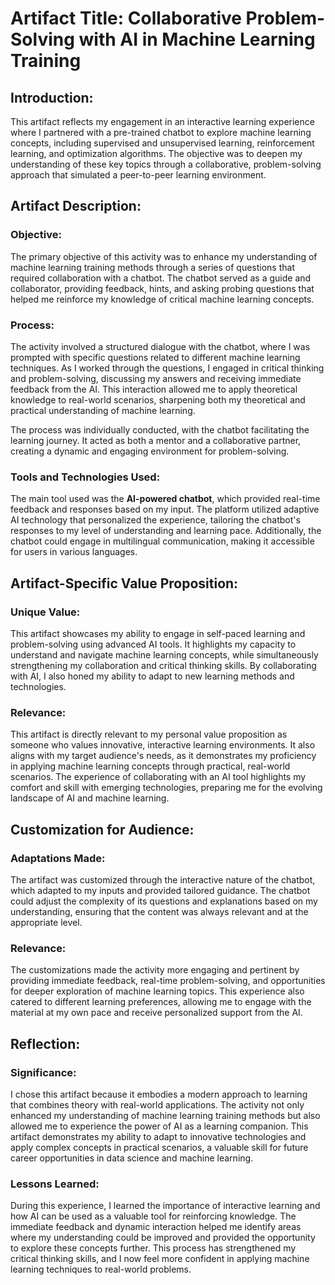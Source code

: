 # **Artifact Title: Collaborative Problem-Solving with AI in Machine Learning Training**

## **Introduction:**
This artifact reflects my engagement in an interactive learning experience where I partnered with a pre-trained chatbot to explore machine learning concepts, including supervised and unsupervised learning, reinforcement learning, and optimization algorithms. The objective was to deepen my understanding of these key topics through a collaborative, problem-solving approach that simulated a peer-to-peer learning environment.

## **Artifact Description:**

### **Objective:**
The primary objective of this activity was to enhance my understanding of machine learning training methods through a series of questions that required collaboration with a chatbot. The chatbot served as a guide and collaborator, providing feedback, hints, and asking probing questions that helped me reinforce my knowledge of critical machine learning concepts.

### **Process:**
The activity involved a structured dialogue with the chatbot, where I was prompted with specific questions related to different machine learning techniques. As I worked through the questions, I engaged in critical thinking and problem-solving, discussing my answers and receiving immediate feedback from the AI. This interaction allowed me to apply theoretical knowledge to real-world scenarios, sharpening both my theoretical and practical understanding of machine learning.

The process was individually conducted, with the chatbot facilitating the learning journey. It acted as both a mentor and a collaborative partner, creating a dynamic and engaging environment for problem-solving.

### **Tools and Technologies Used:**
The main tool used was the **AI-powered chatbot**, which provided real-time feedback and responses based on my input. The platform utilized adaptive AI technology that personalized the experience, tailoring the chatbot's responses to my level of understanding and learning pace. Additionally, the chatbot could engage in multilingual communication, making it accessible for users in various languages.

## **Artifact-Specific Value Proposition:**

### **Unique Value:**
This artifact showcases my ability to engage in self-paced learning and problem-solving using advanced AI tools. It highlights my capacity to understand and navigate machine learning concepts, while simultaneously strengthening my collaboration and critical thinking skills. By collaborating with AI, I also honed my ability to adapt to new learning methods and technologies.

### **Relevance:**
This artifact is directly relevant to my personal value proposition as someone who values innovative, interactive learning environments. It also aligns with my target audience's needs, as it demonstrates my proficiency in applying machine learning concepts through practical, real-world scenarios. The experience of collaborating with an AI tool highlights my comfort and skill with emerging technologies, preparing me for the evolving landscape of AI and machine learning.

## **Customization for Audience:**

### **Adaptations Made:**
The artifact was customized through the interactive nature of the chatbot, which adapted to my inputs and provided tailored guidance. The chatbot could adjust the complexity of its questions and explanations based on my understanding, ensuring that the content was always relevant and at the appropriate level.

### **Relevance:**
The customizations made the activity more engaging and pertinent by providing immediate feedback, real-time problem-solving, and opportunities for deeper exploration of machine learning topics. This experience also catered to different learning preferences, allowing me to engage with the material at my own pace and receive personalized support from the AI.

## **Reflection:**

### **Significance:**
I chose this artifact because it embodies a modern approach to learning that combines theory with real-world applications. The activity not only enhanced my understanding of machine learning training methods but also allowed me to experience the power of AI as a learning companion. This artifact demonstrates my ability to adapt to innovative technologies and apply complex concepts in practical scenarios, a valuable skill for future career opportunities in data science and machine learning.

### **Lessons Learned:**
During this experience, I learned the importance of interactive learning and how AI can be used as a valuable tool for reinforcing knowledge. The immediate feedback and dynamic interaction helped me identify areas where my understanding could be improved and provided the opportunity to explore these concepts further. This process has strengthened my critical thinking skills, and I now feel more confident in applying machine learning techniques to real-world problems.
